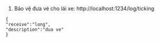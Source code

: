 1. Bảo vệ đưa vé cho lái xe: http://localhost:1234/log/ticking
```
{
"receive":"long",
"description":"dua ve"
}
```
